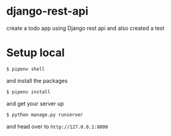 # django-rest-api
create a todo app using Django rest api and also created a test 


# Setup local

```sh
$ pipenv shell
```
and install the packages

```sh
$ pipenv install
```

and get your server up
```sh
$ python manage.py runserver
```

and head over to `http://127.0.0.1:8000`
